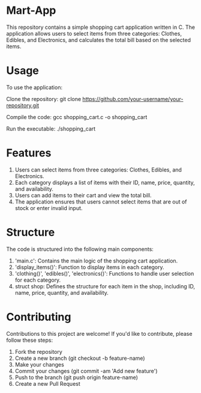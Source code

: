 # Mart-App

This repository contains a simple shopping cart application written in C. The application allows users to select items from three categories: Clothes, Edibles, and Electronics, and calculates the total bill based on the selected items.

# Usage

To use the application:

Clone the repository:
git clone https://github.com/your-username/your-repository.git

Compile the code:
gcc shopping_cart.c -o shopping_cart

Run the executable:
./shopping_cart

# Features

1. Users can select items from three categories: Clothes, Edibles, and Electronics.
2. Each category displays a list of items with their ID, name, price, quantity, and availability.
3. Users can add items to their cart and view the total bill.
4. The application ensures that users cannot select items that are out of stock or enter invalid input.

# Structure

The code is structured into the following main components:

1. 'main.c': Contains the main logic of the shopping cart application.
2. 'display_items()': Function to display items in each category.
3. 'clothing()', 'edibles()', 'electronics()': Functions to handle user selection for each category.
4. struct shop: Defines the structure for each item in the shop, including ID, name, price, quantity, and availability.

# Contributing

Contributions to this project are welcome! If you'd like to contribute, please follow these steps:

1. Fork the repository
2. Create a new branch (git checkout -b feature-name)
3. Make your changes
4. Commit your changes (git commit -am 'Add new feature')
5. Push to the branch (git push origin feature-name)
6. Create a new Pull Request
